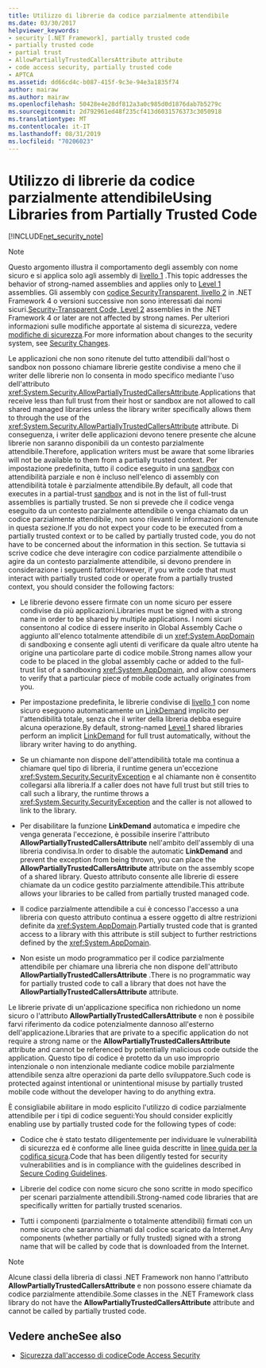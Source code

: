 ```yaml
---
title: Utilizzo di librerie da codice parzialmente attendibile
ms.date: 03/30/2017
helpviewer_keywords:
- security [.NET Framework], partially trusted code
- partially trusted code
- partial trust
- AllowPartiallyTrustedCallersAttribute attribute
- code access security, partially trusted code
- APTCA
ms.assetid: dd66cd4c-b087-415f-9c3e-94e3a1835f74
author: mairaw
ms.author: mairaw
ms.openlocfilehash: 50428e4e28df812a3a0c985d0d1876dab7b5279c
ms.sourcegitcommit: 2d792961ed48f235cf413d6031576373c3050918
ms.translationtype: MT
ms.contentlocale: it-IT
ms.lasthandoff: 08/31/2019
ms.locfileid: "70206023"
---
```

# <a name="using-libraries-from-partially-trusted-code"></a><span data-ttu-id="0469e-102">Utilizzo di librerie da codice parzialmente attendibile</span><span class="sxs-lookup"><span data-stu-id="0469e-102">Using Libraries from Partially Trusted Code</span></span>
[!INCLUDE[net_security_note](../../../includes/net-security-note-md.md)]  
  
> [!NOTE]
> <span data-ttu-id="0469e-103">Questo argomento illustra il comportamento degli assembly con nome sicuro e si applica solo agli assembly di [livello 1](security-transparent-code-level-1.md) .</span><span class="sxs-lookup"><span data-stu-id="0469e-103">This topic addresses the behavior of strong-named assemblies and applies only to [Level 1](security-transparent-code-level-1.md) assemblies.</span></span> <span data-ttu-id="0469e-104">Gli assembly con [codice SecurityTransparent, livello 2](security-transparent-code-level-2.md) in .NET Framework 4 o versioni successive non sono interessati dai nomi sicuri.</span><span class="sxs-lookup"><span data-stu-id="0469e-104">[Security-Transparent Code, Level 2](security-transparent-code-level-2.md) assemblies in the .NET Framework 4 or later are not affected by strong names.</span></span> <span data-ttu-id="0469e-105">Per ulteriori informazioni sulle modifiche apportate al sistema di sicurezza, vedere [modifiche di sicurezza](../security/security-changes.md).</span><span class="sxs-lookup"><span data-stu-id="0469e-105">For more information about changes to the security system, see [Security Changes](../security/security-changes.md).</span></span>  
  
 <span data-ttu-id="0469e-106">Le applicazioni che non sono ritenute del tutto attendibili dall'host o sandbox non possono chiamare librerie gestite condivise a meno che il writer delle librerie non lo consenta in modo specifico mediante l'uso dell'attributo <xref:System.Security.AllowPartiallyTrustedCallersAttribute>.</span><span class="sxs-lookup"><span data-stu-id="0469e-106">Applications that receive less than full trust from their host or sandbox are not allowed to call shared managed libraries unless the library writer specifically allows them to through the use of the <xref:System.Security.AllowPartiallyTrustedCallersAttribute> attribute.</span></span> <span data-ttu-id="0469e-107">Di conseguenza, i writer delle applicazioni devono tenere presente che alcune librerie non saranno disponibili da un contesto parzialmente attendibile.</span><span class="sxs-lookup"><span data-stu-id="0469e-107">Therefore, application writers must be aware that some libraries will not be available to them from a partially trusted context.</span></span> <span data-ttu-id="0469e-108">Per impostazione predefinita, tutto il codice eseguito in una [sandbox](how-to-run-partially-trusted-code-in-a-sandbox.md) con attendibilità parziale e non è incluso nell'elenco di assembly con attendibilità totale è parzialmente attendibile.</span><span class="sxs-lookup"><span data-stu-id="0469e-108">By default, all code that executes in a partial-trust [sandbox](how-to-run-partially-trusted-code-in-a-sandbox.md) and is not in the list of full-trust assemblies is partially trusted.</span></span> <span data-ttu-id="0469e-109">Se non si prevede che il codice venga eseguito da un contesto parzialmente attendibile o venga chiamato da un codice parzialmente attendibile, non sono rilevanti le informazioni contenute in questa sezione.</span><span class="sxs-lookup"><span data-stu-id="0469e-109">If you do not expect your code to be executed from a partially trusted context or to be called by partially trusted code, you do not have to be concerned about the information in this section.</span></span> <span data-ttu-id="0469e-110">Se tuttavia si scrive codice che deve interagire con codice parzialmente attendibile o agire da un contesto parzialmente attendibile, si devono prendere in considerazione i seguenti fattori:</span><span class="sxs-lookup"><span data-stu-id="0469e-110">However, if you write code that must interact with partially trusted code or operate from a partially trusted context, you should consider the following factors:</span></span>  
  
- <span data-ttu-id="0469e-111">Le librerie devono essere firmate con un nome sicuro per essere condivise da più applicazioni.</span><span class="sxs-lookup"><span data-stu-id="0469e-111">Libraries must be signed with a strong name in order to be shared by multiple applications.</span></span> <span data-ttu-id="0469e-112">I nomi sicuri consentono al codice di essere inserito in Global Assembly Cache o aggiunto all'elenco totalmente attendibile di un <xref:System.AppDomain> di sandboxing e consente agli utenti di verificare da quale altro utente ha origine una particolare parte di codice mobile.</span><span class="sxs-lookup"><span data-stu-id="0469e-112">Strong names allow your code to be placed in the global assembly cache or added to the full-trust list of a sandboxing <xref:System.AppDomain>, and allow consumers to verify that a particular piece of mobile code actually originates from you.</span></span>  
  
- <span data-ttu-id="0469e-113">Per impostazione predefinita, le librerie condivise di [livello 1](security-transparent-code-level-1.md) con nome sicuro eseguono automaticamente un [LinkDemand](link-demands.md) implicito per l'attendibilità totale, senza che il writer della libreria debba eseguire alcuna operazione.</span><span class="sxs-lookup"><span data-stu-id="0469e-113">By default, strong-named [Level 1](security-transparent-code-level-1.md) shared libraries perform an implicit [LinkDemand](link-demands.md) for full trust automatically, without the library writer having to do anything.</span></span>  
  
- <span data-ttu-id="0469e-114">Se un chiamante non dispone dell'attendibilità totale ma continua a chiamare quel tipo di libreria, il runtime genera un'eccezione <xref:System.Security.SecurityException> e al chiamante non è consentito collegarsi alla libreria.</span><span class="sxs-lookup"><span data-stu-id="0469e-114">If a caller does not have full trust but still tries to call such a library, the runtime throws a <xref:System.Security.SecurityException> and the caller is not allowed to link to the library.</span></span>  
  
- <span data-ttu-id="0469e-115">Per disabilitare la funzione **LinkDemand** automatica e impedire che venga generata l'eccezione, è possibile inserire l'attributo **AllowPartiallyTrustedCallersAttribute** nell'ambito dell'assembly di una libreria condivisa.</span><span class="sxs-lookup"><span data-stu-id="0469e-115">In order to disable the automatic **LinkDemand** and prevent the exception from being thrown, you can place the **AllowPartiallyTrustedCallersAttribute** attribute on the assembly scope of a shared library.</span></span> <span data-ttu-id="0469e-116">Questo attributo consente alle librerie di essere chiamate da un codice gestito parzialmente attendibile.</span><span class="sxs-lookup"><span data-stu-id="0469e-116">This attribute allows your libraries to be called from partially trusted managed code.</span></span>  
  
- <span data-ttu-id="0469e-117">Il codice parzialmente attendibile a cui è concesso l'accesso a una libreria con questo attributo continua a essere oggetto di altre restrizioni definite da <xref:System.AppDomain>.</span><span class="sxs-lookup"><span data-stu-id="0469e-117">Partially trusted code that is granted access to a library with this attribute is still subject to further restrictions defined by the <xref:System.AppDomain>.</span></span>  
  
- <span data-ttu-id="0469e-118">Non esiste un modo programmatico per il codice parzialmente attendibile per chiamare una libreria che non dispone dell'attributo **AllowPartiallyTrustedCallersAttribute** .</span><span class="sxs-lookup"><span data-stu-id="0469e-118">There is no programmatic way for partially trusted code to call a library that does not have the **AllowPartiallyTrustedCallersAttribute** attribute.</span></span>  
  
 <span data-ttu-id="0469e-119">Le librerie private di un'applicazione specifica non richiedono un nome sicuro o l'attributo **AllowPartiallyTrustedCallersAttribute** e non è possibile farvi riferimento da codice potenzialmente dannoso all'esterno dell'applicazione.</span><span class="sxs-lookup"><span data-stu-id="0469e-119">Libraries that are private to a specific application do not require a strong name or the **AllowPartiallyTrustedCallersAttribute** attribute and cannot be referenced by potentially malicious code outside the application.</span></span> <span data-ttu-id="0469e-120">Questo tipo di codice è protetto da un uso improprio intenzionale o non intenzionale mediante codice mobile parzialmente attendibile senza altre operazioni da parte dello sviluppatore.</span><span class="sxs-lookup"><span data-stu-id="0469e-120">Such code is protected against intentional or unintentional misuse by partially trusted mobile code without the developer having to do anything extra.</span></span>  
  
 <span data-ttu-id="0469e-121">È consigliabile abilitare in modo esplicito l'utilizzo di codice parzialmente attendibile per i tipi di codice seguenti:</span><span class="sxs-lookup"><span data-stu-id="0469e-121">You should consider explicitly enabling use by partially trusted code for the following types of code:</span></span>  
  
- <span data-ttu-id="0469e-122">Codice che è stato testato diligentemente per individuare le vulnerabilità di sicurezza ed è conforme alle linee guida descritte in [linee guida per la codifica sicura](../../standard/security/secure-coding-guidelines.md).</span><span class="sxs-lookup"><span data-stu-id="0469e-122">Code that has been diligently tested for security vulnerabilities and is in compliance with the guidelines described in [Secure Coding Guidelines](../../standard/security/secure-coding-guidelines.md).</span></span>  
  
- <span data-ttu-id="0469e-123">Librerie del codice con nome sicuro che sono scritte in modo specifico per scenari parzialmente attendibili.</span><span class="sxs-lookup"><span data-stu-id="0469e-123">Strong-named code libraries that are specifically written for partially trusted scenarios.</span></span>  
  
- <span data-ttu-id="0469e-124">Tutti i componenti (parzialmente o totalmente attendibili) firmati con un nome sicuro che saranno chiamati dal codice scaricato da Internet.</span><span class="sxs-lookup"><span data-stu-id="0469e-124">Any components (whether partially or fully trusted) signed with a strong name that will be called by code that is downloaded from the Internet.</span></span>  
  
> [!NOTE]
> <span data-ttu-id="0469e-125">Alcune classi della libreria di classi .NET Framework non hanno l'attributo **AllowPartiallyTrustedCallersAttribute** e non possono essere chiamate da codice parzialmente attendibile.</span><span class="sxs-lookup"><span data-stu-id="0469e-125">Some classes in the .NET Framework class library do not have the **AllowPartiallyTrustedCallersAttribute** attribute and cannot be called by partially trusted code.</span></span>  
  
## <a name="see-also"></a><span data-ttu-id="0469e-126">Vedere anche</span><span class="sxs-lookup"><span data-stu-id="0469e-126">See also</span></span>

- [<span data-ttu-id="0469e-127">Sicurezza dall'accesso di codice</span><span class="sxs-lookup"><span data-stu-id="0469e-127">Code Access Security</span></span>](code-access-security.md)
